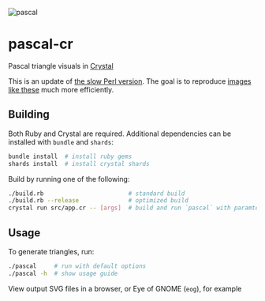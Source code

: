 ![pascal](/img/sample.png)

# pascal-cr
Pascal triangle visuals in [Crystal](https://crystal-lang.org/)

This is an update of [the slow Perl version](https://github.com/c-dilks/pascal).
The goal is to reproduce [images like these](https://github.com/c-dilks/pascal/tree/master/img)
much more efficiently.

## Building
Both Ruby and Crystal are required. Additional dependencies can be installed
with `bundle` and `shards`:
```bash
bundle install  # install ruby gems
shards install  # install crystal shards
```

Build by running one of the following:
```bash
./build.rb                        # standard build
./build.rb --release              # optimized build
crystal run src/app.cr -- [args]  # build and run `pascal` with paramters `[args]`
```

## Usage
To generate triangles, run:
```bash
./pascal     # run with default options
./pascal -h  # show usage guide
```

View output SVG files in a browser, or Eye of GNOME (`eog`), for example
